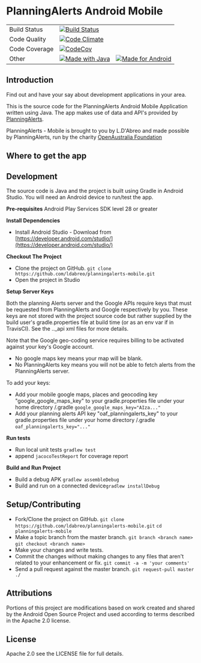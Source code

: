 
# PlanningAlerts Android Mobile

<table>
  <tr>
    <td>
      Build Status
    </td>
    <td>
      <a href="https://travis-ci.org/ldabreo/planningalerts-mobile">
        <img src="https://travis-ci.org/ldabreo/planningalerts-mobile.png?branch=master" alt="Build Status" />
      </a>
    </td>
  </tr>
   <tr>
      <td>
        Code Quality
      </td>
      <td>
        <a href="https://codeclimate.com/github/ldabreo/planningalerts-mobile">
          <img src="https://codeclimate.com/github/ldabreo/planningalerts-mobile/badges/gpa.svg" alt="Code Climate" />
        </a>
      </td>
    </tr>
  <tr>
    <td>
      Code Coverage
    </td>
    <td>
      <a href="https://codecov.io/github/ldabreo/planningalerts-mobile">
        <img src="https://img.shields.io/codecov/c/github/ldabreo/planningalerts-mobile/master.svg" alt="CodeCov" />
      </a>
    </td>
  </tr>

  <tr>
    <td>
      Other
    </td>
    <td>
      <a href="https://forthebadge.com/">
        <img src="https://forthebadge.com/images/badges/made-with-java.svg" alt="Made with Java" />
      </a>
    </td>
    <td>
          <a href="https://forthebadge.com/">
            <img src="https://forthebadge.com/images/badges/built-for-android.svg" alt="Made for Android" />
          </a>
    </td>
  </tr>
</table>

## Introduction

Find out and have your say about development applications in your area.

This is the source code for the PlanningAlerts Android Mobile Application written using Java. The app makes use of data and API's provided by [PlanningAlerts](https://www.planningalerts.org.au/).

PlanningAlerts - Mobile is brought to you by L.D'Abreo and made possible by PlanningAlerts, run by the charity [OpenAustralia Foundation](http://www.openaustraliafoundation.org.au)

## Where to get the app


## Development

The source code is Java and the project is built using Gradle in Android Studio.   You will need an Android device to run/test the app.

**Pre-requisites**
Android Play Services SDK level 28 or greater

**Install Dependencies**
 * Install Android Studio - Download from [https://developer.android.com/studio/](https://developer.android.com/studio/)

**Checkout The Project**
* Clone the project on GitHub. 
`git clone https://github.com/ldabreo/planningalerts-mobile.git`
 * Open the project in Studio

**Setup Server Keys**

Both the planning Alerts server and the Google APIs require keys that must be requested from
PlanningAlerts and Google respectively by you. These keys are not stored with the project source code 
but rather supplied by the build user's gradle.properties file at build time (or as an env var if in TravisCI). 
See the  .._api xml files for more details.

Note that the Google geo-coding service requires billing to be activated against your key's Google account.
* No google maps key means your map will be blank. 
* No PlanningAlerts key means you will not be able to fetch alerts from the PlanningAlerts server. 

To add your keys:

* Add your mobile google maps, places and geocoding key "google_google_maps_key" to your gradle.properties file under your home directory /.gradle
`google_google_maps_key="AIza..."`
* Add your planning alerts API key "oaf_planningalerts_key" to your gradle.properties file under your home directory /.gradle
`oaf_planningalerts_key="..."`

**Run tests**
* Run local unit tests  `gradlew test`
* append `jacocoTestReport` for coverage report

**Build and Run Project**
* Build a debug APK  `gradlew assembleDebug`
* Build and run on a connected device`gradlew installDebug`

## Setup/Contributing

* Fork/Clone the project on GitHub. 
`git clone https://github.com/ldabreo/planningalerts-mobile.git`
`cd planningalerts-mobile`
* Make a topic branch from the master branch.
`git branch <branch name>`
`git checkout <branch name>`
* Make your changes and write tests.
* Commit the changes without making changes to any files that aren't related to your enhancement or fix.
`git commit -a -m 'your comments'`
* Send a pull request against the master branch.
`git request-pull master ./`

## Attributions

Portions of this project are modifications based on work created and shared by the Android Open Source Project 
and used according to terms described in the Apache 2.0 license.

## License

Apache 2.0 see the LICENSE file for full details.